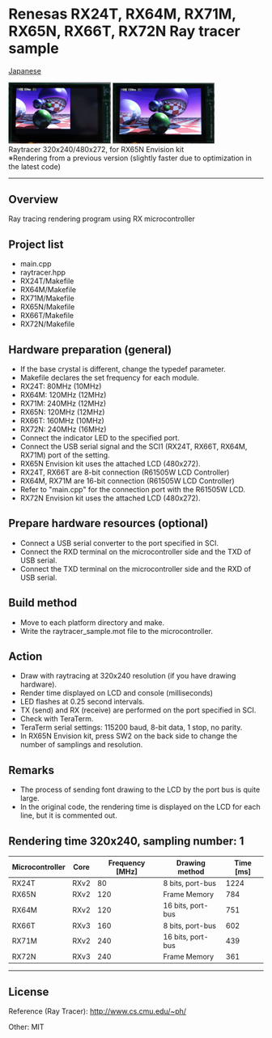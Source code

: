 Renesas RX24T, RX64M, RX71M, RX65N, RX66T, RX72N Ray tracer sample
=========
   
[Japanese](READMEja.md)
   
<img src="../docs/RX65N_raytrace1.jpg" width="40%"> <img src="../docs/RX65N_raytrace2.jpg" width="40%">   
Raytracer 320x240/480x272, for RX65N Envision kit   
※Rendering from a previous version (slightly faster due to optimization in the latest code)
   
---
   
## Overview
Ray tracing rendering program using RX microcontroller
   
## Project list
- main.cpp
- raytracer.hpp
- RX24T/Makefile
- RX64M/Makefile
- RX71M/Makefile
- RX65N/Makefile
- RX66T/Makefile
- RX72N/Makefile
   
## Hardware preparation (general)
- If the base crystal is different, change the typedef parameter.
- Makefile declares the set frequency for each module.
- RX24T:  80MHz (10MHz)
- RX64M: 120MHz (12MHz)
- RX71M: 240MHz (12MHz)
- RX65N: 120MHz (12MHz)
- RX66T: 160MHz (10MHz)
- RX72N: 240MHz (16MHz)
- Connect the indicator LED to the specified port.
- Connect the USB serial signal and the SCI1 (RX24T, RX66T, RX64M, RX71M) port of the setting.
- RX65N Envision kit uses the attached LCD (480x272).
- RX24T, RX66T are 8-bit connection (R61505W LCD Controller)
- RX64M, RX71M are 16-bit connection (R61505W LCD Controller)
- Refer to "main.cpp" for the connection port with the R61505W LCD.
- RX72N Envision kit uses the attached LCD (480x272).
   
## Prepare hardware resources (optional)
- Connect a USB serial converter to the port specified in SCI.
- Connect the RXD terminal on the microcontroller side and the TXD of USB serial.
- Connect the TXD terminal on the microcontroller side and the RXD of USB serial.
   
## Build method
- Move to each platform directory and make.
- Write the raytracer_sample.mot file to the microcontroller.
   
## Action
- Draw with raytracing at 320x240 resolution (if you have drawing hardware).
- Render time displayed on LCD and console (milliseconds)
- LED flashes at 0.25 second intervals.
- TX (send) and RX (receive) are performed on the port specified in SCI.
- Check with TeraTerm.
- TeraTerm serial settings: 115200 baud, 8-bit data, 1 stop, no parity.
- In RX65N Envision kit, press SW2 on the back side to change the number of samplings and resolution.
   
## Remarks
   
- The process of sending font drawing to the LCD by the port bus is quite large.
- In the original code, the rendering time is displayed on the LCD for each line, but it is commented out.
   
## Rendering time 320x240, sampling number: 1
   
|Microcontroller  |Core|Frequency [MHz]|Drawing method         |Time [ms]   |
|----------|----|------------|-----------------|------------|
|RX24T     |RXv2|80          |8 bits, port-bus |1224        |
|RX65N     |RXv2|120         |Frame Memory     |784         |
|RX64M     |RXv2|120         |16 bits, port-bus|751         |
|RX66T     |RXv3|160         |8 bits, port-bus |602         |
|RX71M     |RXv2|240         |16 bits, port-bus|439         |
|RX72N     |RXv3|240         |Frame Memory     |361         |
   
---
   
License
---

Reference (Ray Tracer): http://www.cs.cmu.edu/~ph/

Other: MIT
